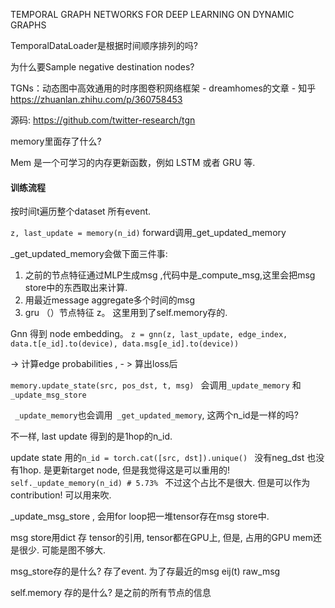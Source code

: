 TEMPORAL GRAPH NETWORKS FOR DEEP LEARNING ON DYNAMIC GRAPHS 

 TemporalDataLoader是根据时间顺序排列的吗? 

为什么要Sample negative destination nodes?

TGNs：动态图中高效通用的时序图卷积网络框架 - dreamhomes的文章 - 知乎 https://zhuanlan.zhihu.com/p/360758453

源码: https://github.com/twitter-research/tgn

memory里面存了什么? 

Mem 是一个可学习的内存更新函数，例如 LSTM 或者 GRU 等.  

#### 训练流程

按时间t遍历整个dataset 所有event.

`z, last_update = memory(n_id)`  forward调用_get_updated_memory

_get_updated_memory会做下面三件事: 

1.  之前的节点特征通过MLP生成msg ,代码中是_compute_msg,这里会把msg store中的东西取出来计算. 
2. 用最近message aggregate多个时间的msg
3.  gru （）节点特征 z。   这里用到了self.memory存的. 

 Gnn 得到 node embedding。 `z = gnn(z, last_update, edge_index, data.t[e_id].to(device), data.msg[e_id].to(device))`

-> 计算edge probabilities ,  - >   算出loss后

`memory.update_state(src, pos_dst, t, msg) ` 会调用`_update_memory` 和`_update_msg_store`

` _update_memory`也会调用` _get_updated_memory`,  这两个n_id是一样的吗? 

不一样,   last update 得到的是1hop的n_id.

update state 用的`n_id = torch.cat([src, dst]).unique() ` 没有neg_dst 也没有1hop.  是更新target node, 但是我觉得这是可以重用的!    `self._update_memory(n_id) # 5.73% ` 不过这个占比不是很大.  但是可以作为contribution! 可以用来吹.

_update_msg_store  ,  会用for loop把一堆tensor存在msg store中. 

msg store用dict 存 tensor的引用, tensor都在GPU上, 但是, 占用的GPU mem还是很少. 可能是图不够大. 

msg_store存的是什么?  存了event.  为了存最近的msg eij(t) raw_msg

self.memory 存的是什么? 是之前的所有节点的信息

